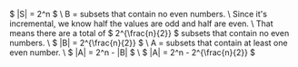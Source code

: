 $ |S| = 2^n $ \\
B = subsets that contain no even numbers. \\
Since it's incremental, we know half the values are odd and half are even. \\
That means there are a total of $ 2^{\frac{n}{2}} $ subsets that contain no even numbers. \\
$ |B| = 2^{\frac{n}{2}} $ \\
A = subsets that contain at least one even number. \\
$ |A| = 2^n - |B| $ \\
$ |A| = 2^n - 2^{\frac{n}{2}} $
